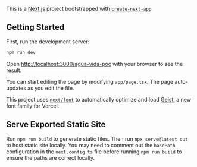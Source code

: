 This is a [Next.js](https://nextjs.org) project bootstrapped with [`create-next-app`](https://nextjs.org/docs/app/api-reference/cli/create-next-app).

## Getting Started

First, run the development server:

```bash
npm run dev
```

Open [http://localhost:3000/agua-vida-poc](http://localhost:3000/agua-vida-poc) with your browser to see the result.

You can start editing the page by modifying `app/page.tsx`. The page auto-updates as you edit the file.

This project uses [`next/font`](https://nextjs.org/docs/app/building-your-application/optimizing/fonts) to automatically optimize and load [Geist](https://vercel.com/font), a new font family for Vercel.

## Serve Exported Static Site
Run `npm run build` to generate static files. Then run `npx serve@latest out` to host static site locally. You may need to comment out the `basePath` configuration in the `next.config.ts` file before running `npm run build` to ensure the paths are correct locally.
